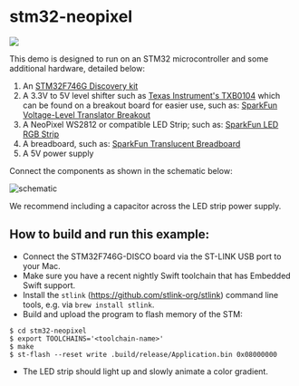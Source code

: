 # stm32-neopixel

<img src="https://github.com/apple/swift-embedded-examples/assets/1186214/9c5d8f74-f8aa-4632-831e-212a3e35e75a">

This demo is designed to run on an STM32 microcontroller and some additional hardware, detailed below:

1. An [STM32F746G Discovery kit](https://www.st.com/en/evaluation-tools/32f746gdiscovery.html)
2. A 3.3V to 5V level shifter such as [Texas Instrument's TXB0104](https://www.ti.com/lit/ds/symlink/txb0104.pdf) which can be found on a breakout board for easier use, such as: [SparkFun Voltage-Level Translator Breakout](https://www.sparkfun.com/products/11771)
3. A NeoPixel WS2812 or compatible LED Strip; such as: [SparkFun LED RGB Strip](https://www.sparkfun.com/products/15205)
4. A breadboard, such as: [SparkFun Translucent Breadboard](https://www.sparkfun.com/products/9567)
5. A 5V power supply

Connect the components as shown in the schematic below:

![schematic](./schematic.png)

We recommend including a capacitor across the LED strip power supply.

## How to build and run this example:

- Connect the STM32F746G-DISCO board via the ST-LINK USB port to your Mac.
- Make sure you have a recent nightly Swift toolchain that has Embedded Swift support.
- Install the `stlink` (https://github.com/stlink-org/stlink) command line tools, e.g. via `brew install stlink`.
- Build and upload the program to flash memory of the STM:
```console
$ cd stm32-neopixel
$ export TOOLCHAINS='<toolchain-name>'
$ make
$ st-flash --reset write .build/release/Application.bin 0x08000000
```
- The LED strip should light up and slowly animate a color gradient.
